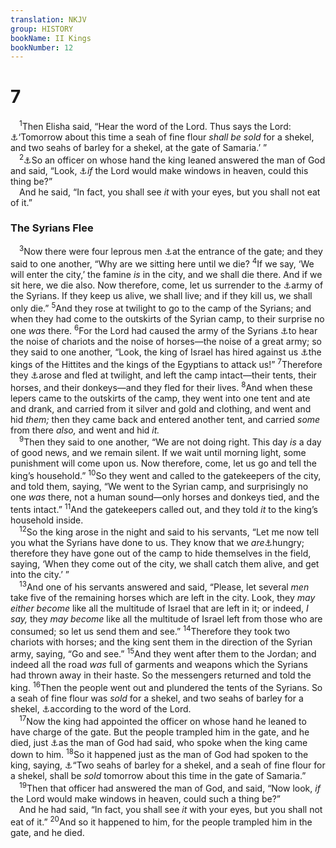 ```yaml
---
translation: NKJV
group: HISTORY
bookName: II Kings 
bookNumber: 12
---
```


<div class="title"><h1>7</h1></div>
<span class="verse 2vua_7_1"> <sup>1</sup>Then Elisha said, “Hear the word of the Lord. Thus says the Lord: <a data-toggle="tooltip" data-placement="bottom" title="2 Kin. 7:18, 19">⚓</a>‘Tomorrow about this time a seah of fine flour <i>shall</i> <i>be</i> <i>sold</i> for a shekel, and two seahs of barley for a shekel, at the gate of Samaria.’ ”<br/></span>
<span class="verse 2vua_7_2"> <sup>2</sup><a data-toggle="tooltip" data-placement="bottom" title="2 Kin. 5:18; 7:17, 19, 20">⚓</a>So an officer on whose hand the king leaned answered the man of God and said, “Look, <a data-toggle="tooltip" data-placement="bottom" title="Gen. 7:11; Mal. 3:10">⚓</a><i>if</i> the Lord would make windows in heaven, could this thing be?”<br/> And he said, “In fact, you shall see <i>it</i> with your eyes, but you shall not eat of it.”<br/></span>
<div class="title"><h3>The Syrians Flee</h3></div>
<span class="verse 2vua_7_3"> <sup>3</sup>Now there were four leprous men <a data-toggle="tooltip" data-placement="bottom" title="(Lev. 13:45, 46; Num. 5:2–4; 12:10–14)">⚓</a>at the entrance of the gate; and they said to one another, “Why are we sitting here until we die? </span>
<span class="verse 2vua_7_4"><sup>4</sup>If we say, ‘We will enter the city,’ the famine <i>is</i> in the city, and we shall die there. And if we sit here, we die also. Now therefore, come, let us surrender to the <a data-toggle="tooltip" data-placement="bottom" title="2 Kin. 6:24">⚓</a>army of the Syrians. If they keep us alive, we shall live; and if they kill us, we shall only die.” </span>
<span class="verse 2vua_7_5"><sup>5</sup>And they rose at twilight to go to the camp of the Syrians; and when they had come to the outskirts of the Syrian camp, to their surprise no one <i>was</i> there. </span>
<span class="verse 2vua_7_6"><sup>6</sup>For the Lord had caused the army of the Syrians <a data-toggle="tooltip" data-placement="bottom" title="2 Sam. 5:24; 2 Kin. 19:7; Job 15:21">⚓</a>to hear the noise of chariots and the noise of horses—the noise of a great army; so they said to one another, “Look, the king of Israel has hired against us <a data-toggle="tooltip" data-placement="bottom" title="1 Kin. 10:29">⚓</a>the kings of the Hittites and the kings of the Egyptians to attack us!” </span>
<span class="verse 2vua_7_7"><sup>7</sup>Therefore they <a data-toggle="tooltip" data-placement="bottom" title="Ps. 48:4–6; (Prov. 28:1)">⚓</a>arose and fled at twilight, and left the camp intact—their tents, their horses, and their donkeys—and they fled for their lives. </span>
<span class="verse 2vua_7_8"><sup>8</sup>And when these lepers came to the outskirts of the camp, they went into one tent and ate and drank, and carried from it silver and gold and clothing, and went and hid <i>them;</i> then they came back and entered another tent, and carried <i>some</i> from there <i>also,</i> and went and hid <i>it.</i><br/></span>
<span class="verse 2vua_7_9"> <sup>9</sup>Then they said to one another, “We are not doing right. This day <i>is</i> a day of good news, and we remain silent. If we wait until morning light, some punishment will come upon us. Now therefore, come, let us go and tell the king’s household.” </span>
<span class="verse 2vua_7_10"><sup>10</sup>So they went and called to the gatekeepers of the city, and told them, saying, “We went to the Syrian camp, and surprisingly no one <i>was</i> there, not a human sound—only horses and donkeys tied, and the tents intact.” </span>
<span class="verse 2vua_7_11"><sup>11</sup>And the gatekeepers called out, and they told <i>it</i> to the king’s household inside.<br/></span>
<span class="verse 2vua_7_12"> <sup>12</sup>So the king arose in the night and said to his servants, “Let me now tell you what the Syrians have done to us. They know that we <i>are</i><a data-toggle="tooltip" data-placement="bottom" title="2 Kin. 6:24–29">⚓</a>hungry; therefore they have gone out of the camp to hide themselves in the field, saying, ‘When they come out of the city, we shall catch them alive, and get into the city.’ ”<br/></span>
<span class="verse 2vua_7_13"> <sup>13</sup>And one of his servants answered and said, “Please, let several <i>men</i> take five of the remaining horses which are left in the city. Look, they <i>may</i> <i>either</i> <i>become</i> like all the multitude of Israel that are left in it; or indeed, <i>I</i> <i>say,</i> they <i>may</i> <i>become</i> like all the multitude of Israel left from those who are consumed; so let us send them and see.” </span>
<span class="verse 2vua_7_14"><sup>14</sup>Therefore they took two chariots with horses; and the king sent them in the direction of the Syrian army, saying, “Go and see.” </span>
<span class="verse 2vua_7_15"><sup>15</sup>And they went after them to the Jordan; and indeed all the road <i>was</i> full of garments and weapons which the Syrians had thrown away in their haste. So the messengers returned and told the king. </span>
<span class="verse 2vua_7_16"><sup>16</sup>Then the people went out and plundered the tents of the Syrians. So a seah of fine flour was <i>sold</i> for a shekel, and two seahs of barley for a shekel, <a data-toggle="tooltip" data-placement="bottom" title="2 Kin. 7:1">⚓</a>according to the word of the Lord.<br/></span>
<span class="verse 2vua_7_17"> <sup>17</sup>Now the king had appointed the officer on whose hand he leaned to have charge of the gate. But the people trampled him in the gate, and he died, just <a data-toggle="tooltip" data-placement="bottom" title="2 Kin. 6:32; 7:2">⚓</a>as the man of God had said, who spoke when the king came down to him. </span>
<span class="verse 2vua_7_18"><sup>18</sup>So it happened just as the man of God had spoken to the king, saying, <a data-toggle="tooltip" data-placement="bottom" title="2 Kin. 7:1">⚓</a>“Two seahs of barley for a shekel, and a seah of fine flour for a shekel, shall be <i>sold</i> tomorrow about this time in the gate of Samaria.”<br/></span>
<span class="verse 2vua_7_19"> <sup>19</sup>Then that officer had answered the man of God, and said, “Now look, <i>if</i> the Lord would make windows in heaven, could such a thing be?”<br/> And he had said, “In fact, you shall see <i>it</i> with your eyes, but you shall not eat of it.” </span>
<span class="verse 2vua_7_20"><sup>20</sup>And so it happened to him, for the people trampled him in the gate, and he died.<br/></span>
